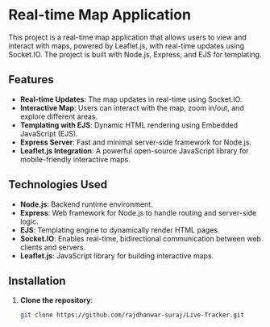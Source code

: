 # Real-time Map Application

This project is a real-time map application that allows users to view and interact with maps, powered by Leaflet.js, with real-time updates using Socket.IO. The project is built with Node.js, Express, and EJS for templating.

## Features

- **Real-time Updates**: The map updates in real-time using Socket.IO.
- **Interactive Map**: Users can interact with the map, zoom in/out, and explore different areas.
- **Templating with EJS**: Dynamic HTML rendering using Embedded JavaScript (EJS).
- **Express Server**: Fast and minimal server-side framework for Node.js.
- **Leaflet.js Integration**: A powerful open-source JavaScript library for mobile-friendly interactive maps.

## Technologies Used

- **Node.js**: Backend runtime environment.
- **Express**: Web framework for Node.js to handle routing and server-side logic.
- **EJS**: Templating engine to dynamically render HTML pages.
- **Socket.IO**: Enables real-time, bidirectional communication between web clients and servers.
- **Leaflet.js**: JavaScript library for building interactive maps.

## Installation

1. **Clone the repository**:
   ```bash
   git clone https://github.com/rajdhanwar-suraj/Live-Tracker.git
    ```

